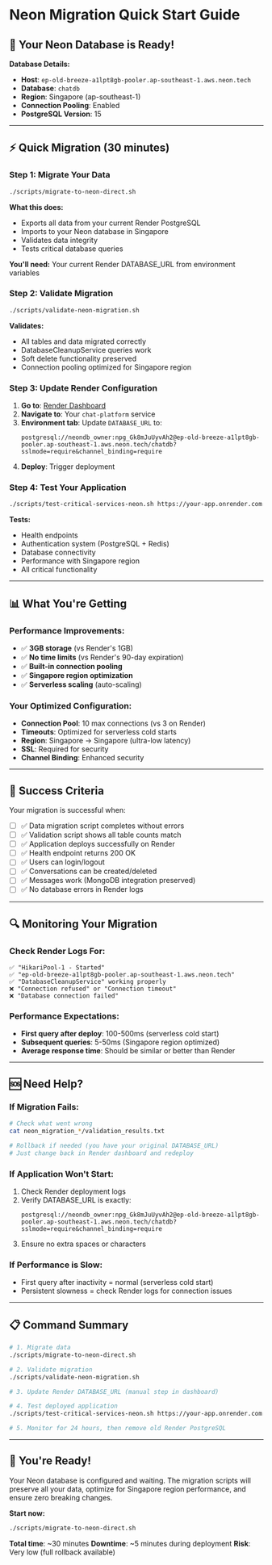 # Neon Migration Quick Start Guide

## 🚀 Your Neon Database is Ready!

**Database Details:**
- **Host**: `ep-old-breeze-a1lpt8gb-pooler.ap-southeast-1.aws.neon.tech`
- **Database**: `chatdb`
- **Region**: Singapore (ap-southeast-1)
- **Connection Pooling**: Enabled
- **PostgreSQL Version**: 15

---

## ⚡ Quick Migration (30 minutes)

### Step 1: Migrate Your Data
```bash
./scripts/migrate-to-neon-direct.sh
```

**What this does:**
- Exports all data from your current Render PostgreSQL
- Imports to your Neon database in Singapore
- Validates data integrity
- Tests critical database queries

**You'll need:** Your current Render DATABASE_URL from environment variables

### Step 2: Validate Migration
```bash
./scripts/validate-neon-migration.sh
```

**Validates:**
- All tables and data migrated correctly
- DatabaseCleanupService queries work
- Soft delete functionality preserved
- Connection pooling optimized for Singapore region

### Step 3: Update Render Configuration

1. **Go to**: [Render Dashboard](https://dashboard.render.com)
2. **Navigate to**: Your `chat-platform` service
3. **Environment tab**: Update `DATABASE_URL` to:
   ```
   postgresql://neondb_owner:npg_Gk8mJuUyvAh2@ep-old-breeze-a1lpt8gb-pooler.ap-southeast-1.aws.neon.tech/chatdb?sslmode=require&channel_binding=require
   ```
4. **Deploy**: Trigger deployment

### Step 4: Test Your Application
```bash
./scripts/test-critical-services-neon.sh https://your-app.onrender.com
```

**Tests:**
- Health endpoints
- Authentication system (PostgreSQL + Redis)
- Database connectivity
- Performance with Singapore region
- All critical functionality

---

## 📊 What You're Getting

### **Performance Improvements:**
- ✅ **3GB storage** (vs Render's 1GB)
- ✅ **No time limits** (vs Render's 90-day expiration)
- ✅ **Built-in connection pooling**
- ✅ **Singapore region optimization**
- ✅ **Serverless scaling** (auto-scaling)

### **Your Optimized Configuration:**
- **Connection Pool**: 10 max connections (vs 3 on Render)
- **Timeouts**: Optimized for serverless cold starts
- **Region**: Singapore → Singapore (ultra-low latency)
- **SSL**: Required for security
- **Channel Binding**: Enhanced security

---

## 🎯 Success Criteria

Your migration is successful when:

- [ ] ✅ Data migration script completes without errors
- [ ] ✅ Validation script shows all table counts match
- [ ] ✅ Application deploys successfully on Render
- [ ] ✅ Health endpoint returns 200 OK
- [ ] ✅ Users can login/logout
- [ ] ✅ Conversations can be created/deleted
- [ ] ✅ Messages work (MongoDB integration preserved)
- [ ] ✅ No database errors in Render logs

---

## 🔍 Monitoring Your Migration

### **Check Render Logs For:**
```
✅ "HikariPool-1 - Started"
✅ "ep-old-breeze-a1lpt8gb-pooler.ap-southeast-1.aws.neon.tech"
✅ "DatabaseCleanupService" working properly
❌ "Connection refused" or "Connection timeout"
❌ "Database connection failed"
```

### **Performance Expectations:**
- **First query after deploy**: 100-500ms (serverless cold start)
- **Subsequent queries**: 5-50ms (Singapore region optimized)
- **Average response time**: Should be similar or better than Render

---

## 🆘 Need Help?

### **If Migration Fails:**
```bash
# Check what went wrong
cat neon_migration_*/validation_results.txt

# Rollback if needed (you have your original DATABASE_URL)
# Just change back in Render dashboard and redeploy
```

### **If Application Won't Start:**
1. Check Render deployment logs
2. Verify DATABASE_URL is exactly:
   ```
   postgresql://neondb_owner:npg_Gk8mJuUyvAh2@ep-old-breeze-a1lpt8gb-pooler.ap-southeast-1.aws.neon.tech/chatdb?sslmode=require&channel_binding=require
   ```
3. Ensure no extra spaces or characters

### **If Performance is Slow:**
- First query after inactivity = normal (serverless cold start)
- Persistent slowness = check Render logs for connection issues

---

## 📋 Command Summary

```bash
# 1. Migrate data
./scripts/migrate-to-neon-direct.sh

# 2. Validate migration  
./scripts/validate-neon-migration.sh

# 3. Update Render DATABASE_URL (manual step in dashboard)

# 4. Test deployed application
./scripts/test-critical-services-neon.sh https://your-app.onrender.com

# 5. Monitor for 24 hours, then remove old Render PostgreSQL
```

---

## 🎉 You're Ready!

Your Neon database is configured and waiting. The migration scripts will preserve all your data, optimize for Singapore region performance, and ensure zero breaking changes.

**Start now:**
```bash
./scripts/migrate-to-neon-direct.sh
```

**Total time**: ~30 minutes
**Downtime**: ~5 minutes during deployment
**Risk**: Very low (full rollback available)